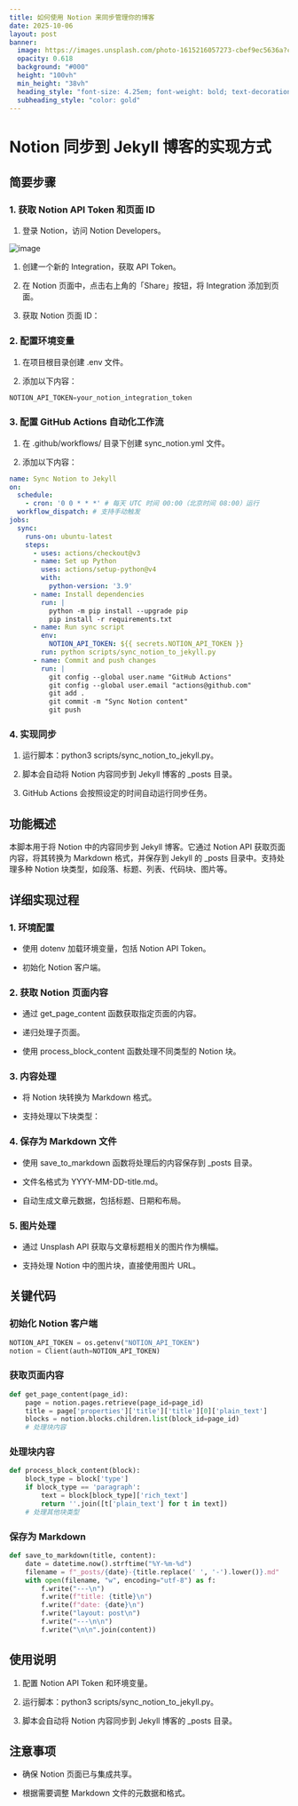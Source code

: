 ```yaml
---
title: 如何使用 Notion 来同步管理你的博客
date: 2025-10-06
layout: post
banner:
  image: https://images.unsplash.com/photo-1615216057273-cbef9ec5636a?crop=entropy&cs=tinysrgb&fit=max&fm=jpg&ixid=M3w2OTIwMzJ8MHwxfHJhbmRvbXx8fHx8fHx8fDE3NTk3ODkxMDl8&ixlib=rb-4.1.0&q=80&w=1080
  opacity: 0.618
  background: "#000"
  height: "100vh"
  min_height: "38vh"
  heading_style: "font-size: 4.25em; font-weight: bold; text-decoration: underline"
  subheading_style: "color: gold"
---
```


# Notion 同步到 Jekyll 博客的实现方式

## 简要步骤

### 1. 获取 Notion API Token 和页面 ID

1. 登录 Notion，访问 Notion Developers。

![image](https://prod-files-secure.s3.us-west-2.amazonaws.com/a7a0cc5a-89b9-4cda-8686-1fba0ca52f40/d19c1afe-dea5-4312-9333-786b0ba83054/image.png?X-Amz-Algorithm=AWS4-HMAC-SHA256&X-Amz-Content-Sha256=UNSIGNED-PAYLOAD&X-Amz-Credential=ASIAZI2LB4666F6JRGMD%2F20251006%2Fus-west-2%2Fs3%2Faws4_request&X-Amz-Date=20251006T221829Z&X-Amz-Expires=3600&X-Amz-Security-Token=IQoJb3JpZ2luX2VjEPz%2F%2F%2F%2F%2F%2F%2F%2F%2F%2FwEaCXVzLXdlc3QtMiJIMEYCIQDQ%2BI0TlFuFzmmNiA8ZCso1L1wDGEJXgSmqzU3KGiQkRwIhAIiFZ3FVybGz8HgWsvotQ84POmcYekHR%2BiFbL8o%2F2hbLKogECJT%2F%2F%2F%2F%2F%2F%2F%2F%2F%2FwEQABoMNjM3NDIzMTgzODA1Igz92W%2Bb7XdnMUKYhcgq3APTFWTeV4MxPk3IGXtVlJKPlGBDuVkytVLbRpa1xRSqqAnRVz8Z4%2FJ%2B3tz2ovKFDn%2BZVSg3U93OX%2Bdi5d3I%2BUtKiQmIhVdwvNy8CYWKRAnCOtweI6g9Uist%2B1nyQoQHKX%2FViBPe34AQmGqvuweF5u%2BPZAHTKBrqD0Ac93h4B9Af4Z8i4aqM%2Bre3cebRk0UH%2BcHpcW5LAV5so5EpqgJky%2BgfnHoZHCUq%2FgcfeJWeAIbm4Y%2Bmhq1nT5R1wBf9anpInoX2QMYLr8dQCSggaUssJphHuRoORT%2Fdhu67JQz6M4snJUzwh4Jrfz63O8c6Ru2UQD82M%2Bevjge90J7f3%2Bbh5%2Fq3FGfCzN9xlabYCm9z67%2BhbcEB2wLGXqefIq0hdQAqjuAYu0n4XmwkKaj%2FHNEo9uIu4nUZcZhMR6ffAMDq4%2BO2X3IelflJc7fuh2QazUkSvkBR5g%2FfBdgSJpYYqTtrogXAnl2xnjUR5ov481IlmUnNLGSuMTDEqemBlekN65ZXVWPvqqAhQ8xmuiToFcDn3%2BITKTQR0mGQ5XSxs%2Flb1Lrp4pkVhw0lKI%2BdeQsKhdcpe8zwAjBchZmsd%2FUz4d97pFyvXSkQEe%2FSIOznZujCD00zA90aHnnDVcX4AllU0TCKrZDHBjqkAQ3SQcTPwt%2Fpsq8y8F1mhQPEwsjeSH8zwG9xWtOY9iz%2BswpwTW70Tjoa2UFFmo1jWDbZVtsCjJYfg7kbsr2XNbBEBJgviv5DLOLwSLsHM7ZDR7x4d6JUPwGtgxwZqh6WhmETj8q8oAiVqN%2BizXYSjE1CczvAGBD0gAsUn8muhgA4j15zvw4sUKYJmniBibVqJQNen9aueYnbUHWBqvbDIvYvghIH&X-Amz-Signature=e76fb3e20e6d3cb80397169571373275641da6a9796794e1a1980cb6fa13b7ca&X-Amz-SignedHeaders=host&x-amz-checksum-mode=ENABLED&x-id=GetObject)

1. 创建一个新的 Integration，获取 API Token。

1. 在 Notion 页面中，点击右上角的「Share」按钮，将 Integration 添加到页面。

1. 获取 Notion 页面 ID：


### 2. 配置环境变量

1. 在项目根目录创建 .env 文件。

1. 添加以下内容：

```javascript
NOTION_API_TOKEN=your_notion_integration_token
```

### 3. 配置 GitHub Actions 自动化工作流

1. 在 .github/workflows/ 目录下创建 sync_notion.yml 文件。

1. 添加以下内容：

```yaml
name: Sync Notion to Jekyll
on:
  schedule:
    - cron: '0 0 * * *' # 每天 UTC 时间 00:00（北京时间 08:00）运行
  workflow_dispatch: # 支持手动触发
jobs:
  sync:
    runs-on: ubuntu-latest
    steps:
      - uses: actions/checkout@v3
      - name: Set up Python
        uses: actions/setup-python@v4
        with:
          python-version: '3.9'
      - name: Install dependencies
        run: |
          python -m pip install --upgrade pip
          pip install -r requirements.txt
      - name: Run sync script
        env:
          NOTION_API_TOKEN: ${{ secrets.NOTION_API_TOKEN }}
        run: python scripts/sync_notion_to_jekyll.py
      - name: Commit and push changes
        run: |
          git config --global user.name "GitHub Actions"
          git config --global user.email "actions@github.com"
          git add .
          git commit -m "Sync Notion content"
          git push
```

### 4. 实现同步

1. 运行脚本：python3 scripts/sync_notion_to_jekyll.py。

1. 脚本会自动将 Notion 内容同步到 Jekyll 博客的 _posts 目录。

1. GitHub Actions 会按照设定的时间自动运行同步任务。

## 功能概述

本脚本用于将 Notion 中的内容同步到 Jekyll 博客。它通过 Notion API 获取页面内容，将其转换为 Markdown 格式，并保存到 Jekyll 的 _posts 目录中。支持处理多种 Notion 块类型，如段落、标题、列表、代码块、图片等。

## 详细实现过程

### 1. 环境配置

- 使用 dotenv 加载环境变量，包括 Notion API Token。

- 初始化 Notion 客户端。

### 2. 获取 Notion 页面内容

- 通过 get_page_content 函数获取指定页面的内容。

- 递归处理子页面。

- 使用 process_block_content 函数处理不同类型的 Notion 块。

### 3. 内容处理

- 将 Notion 块转换为 Markdown 格式。

- 支持处理以下块类型：


### 4. 保存为 Markdown 文件

- 使用 save_to_markdown 函数将处理后的内容保存到 _posts 目录。

- 文件名格式为 YYYY-MM-DD-title.md。

- 自动生成文章元数据，包括标题、日期和布局。

### 5. 图片处理

- 通过 Unsplash API 获取与文章标题相关的图片作为横幅。

- 支持处理 Notion 中的图片块，直接使用图片 URL。

## 关键代码

### 初始化 Notion 客户端

```python
NOTION_API_TOKEN = os.getenv("NOTION_API_TOKEN")
notion = Client(auth=NOTION_API_TOKEN)
```

### 获取页面内容

```python
def get_page_content(page_id):
    page = notion.pages.retrieve(page_id=page_id)
    title = page['properties']['title']['title'][0]['plain_text']
    blocks = notion.blocks.children.list(block_id=page_id)
    # 处理块内容
```

### 处理块内容

```python
def process_block_content(block):
    block_type = block['type']
    if block_type == 'paragraph':
        text = block[block_type]['rich_text']
        return ''.join([t['plain_text'] for t in text])
    # 处理其他块类型
```

### 保存为 Markdown

```python
def save_to_markdown(title, content):
    date = datetime.now().strftime("%Y-%m-%d")
    filename = f"_posts/{date}-{title.replace(' ', '-').lower()}.md"
    with open(filename, "w", encoding="utf-8") as f:
        f.write("---\n")
        f.write(f"title: {title}\n")
        f.write(f"date: {date}\n")
        f.write("layout: post\n")
        f.write("---\n\n")
        f.write("\n\n".join(content))
```

## 使用说明

1. 配置 Notion API Token 和环境变量。

1. 运行脚本：python3 scripts/sync_notion_to_jekyll.py。

1. 脚本会自动将 Notion 内容同步到 Jekyll 博客的 _posts 目录。

## 注意事项

- 确保 Notion 页面已与集成共享。

- 根据需要调整 Markdown 文件的元数据和格式。